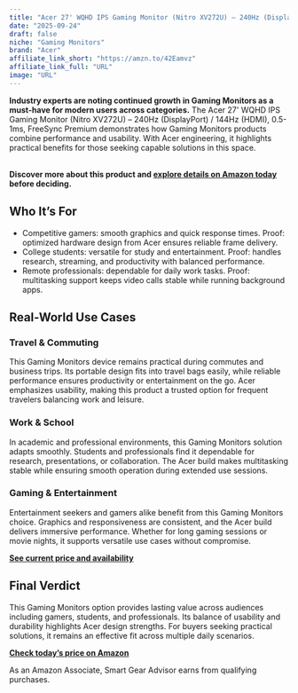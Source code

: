 ```yaml
---
title: "Acer 27' WQHD IPS Gaming Monitor (Nitro XV272U) – 240Hz (DisplayPort) / 144Hz (HDMI), 0.5-1ms, FreeSync Premium"
date: "2025-09-24"
draft: false
niche: "Gaming Monitors"
brand: "Acer"
affiliate_link_short: "https://amzn.to/42Eamvz"
affiliate_link_full: "URL"
image: "URL"
---
```


<p><strong>Industry experts are noting continued growth in Gaming Monitors as a must-have for modern users across categories.</strong> The Acer 27' WQHD IPS Gaming Monitor (Nitro XV272U) – 240Hz (DisplayPort) / 144Hz (HDMI), 0.5-1ms, FreeSync Premium demonstrates how Gaming Monitors products combine performance and usability. With Acer engineering, it highlights practical benefits for those seeking capable solutions in this space.</p>
<br>
<strong>Discover more about this product and <a href="https://amzn.to/42Eamvz" rel="nofollow sponsored">explore details on Amazon today</a> before deciding.</strong>
<br>

<h2>Who It’s For</h2>
<ul>
  <li>Competitive gamers: smooth graphics and quick response times. Proof: optimized hardware design from Acer ensures reliable frame delivery.</li>
  <li>College students: versatile for study and entertainment. Proof: handles research, streaming, and productivity with balanced performance.</li>
  <li>Remote professionals: dependable for daily work tasks. Proof: multitasking support keeps video calls stable while running background apps.</li>
</ul>

<h2>Real-World Use Cases</h2>

<h3>Travel & Commuting</h3>
<p>This Gaming Monitors device remains practical during commutes and business trips. Its portable design fits into travel bags easily, while reliable performance ensures productivity or entertainment on the go. Acer emphasizes usability, making this product a trusted option for frequent travelers balancing work and leisure.</p>

<h3>Work & School</h3>
<p>In academic and professional environments, this Gaming Monitors solution adapts smoothly. Students and professionals find it dependable for research, presentations, or collaboration. The Acer build makes multitasking stable while ensuring smooth operation during extended use sessions.</p>

<h3>Gaming & Entertainment</h3>
<p>Entertainment seekers and gamers alike benefit from this Gaming Monitors choice. Graphics and responsiveness are consistent, and the Acer build delivers immersive performance. Whether for long gaming sessions or movie nights, it supports versatile use cases without compromise.</p>

<p><strong><a href="https://amzn.to/42Eamvz" rel="nofollow sponsored">See current price and availability</a></strong></p>

<h2>Final Verdict</h2>
<p>This Gaming Monitors option provides lasting value across audiences including gamers, students, and professionals. Its balance of usability and durability highlights Acer design strengths. For buyers seeking practical solutions, it remains an effective fit across multiple daily scenarios.</p>

<p><strong><a href="https://amzn.to/42Eamvz" rel="nofollow sponsored">Check today’s price on Amazon</a></strong></p>

<p>As an Amazon Associate, Smart Gear Advisor earns from qualifying purchases.</p>

